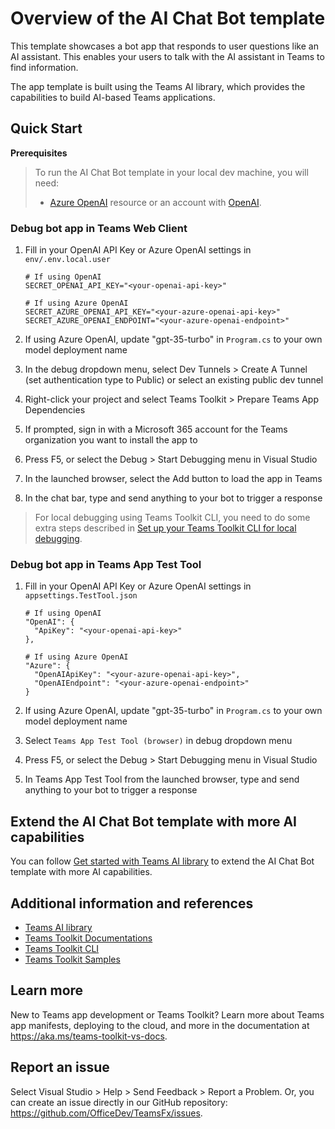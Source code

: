 # Overview of the AI Chat Bot template

This template showcases a bot app that responds to user questions like an AI assistant. This enables your users to talk with the AI assistant in Teams to find information.

The app template is built using the Teams AI library, which provides the capabilities to build AI-based Teams applications.

## Quick Start

**Prerequisites**
> To run the AI Chat Bot template in your local dev machine, you will need:
>
> - [Azure OpenAI](https://aka.ms/oai/access) resource or an account with [OpenAI](https://platform.openai.com).

### Debug bot app in Teams Web Client

1. Fill in your OpenAI API Key or Azure OpenAI settings in `env/.env.local.user`
    ```
    # If using OpenAI
    SECRET_OPENAI_API_KEY="<your-openai-api-key>"

    # If using Azure OpenAI
    SECRET_AZURE_OPENAI_API_KEY="<your-azure-openai-api-key>"
    SECRET_AZURE_OPENAI_ENDPOINT="<your-azure-openai-endpoint>"
    ```

2. If using Azure OpenAI, update "gpt-35-turbo" in `Program.cs` to your own model deployment name
3. In the debug dropdown menu, select Dev Tunnels > Create A Tunnel (set authentication type to Public) or select an existing public dev tunnel
4. Right-click your project and select Teams Toolkit > Prepare Teams App Dependencies
5. If prompted, sign in with a Microsoft 365 account for the Teams organization you want 
to install the app to
6. Press F5, or select the Debug > Start Debugging menu in Visual Studio
7. In the launched browser, select the Add button to load the app in Teams
8. In the chat bar, type and send anything to your bot to trigger a response

> For local debugging using Teams Toolkit CLI, you need to do some extra steps described in [Set up your Teams Toolkit CLI for local debugging](https://aka.ms/teamsfx-cli-debugging).

### Debug bot app in Teams App Test Tool

1. Fill in your OpenAI API Key or Azure OpenAI settings in `appsettings.TestTool.json`
    ```
    # If using OpenAI
    "OpenAI": {
      "ApiKey": "<your-openai-api-key>"
    },

    # If using Azure OpenAI
    "Azure": {
      "OpenAIApiKey": "<your-azure-openai-api-key>",
      "OpenAIEndpoint": "<your-azure-openai-endpoint>"
    }
    ```

2. If using Azure OpenAI, update "gpt-35-turbo" in `Program.cs` to your own model deployment name
3. Select `Teams App Test Tool (browser)` in debug dropdown menu
4. Press F5, or select the Debug > Start Debugging menu in Visual Studio
5. In Teams App Test Tool from the launched browser, type and send anything to your bot to trigger a response

## Extend the AI Chat Bot template with more AI capabilities

You can follow [Get started with Teams AI library](https://learn.microsoft.com/en-us/microsoftteams/platform/bots/how-to/teams%20conversational%20ai/how-conversation-ai-get-started) to extend the AI Chat Bot template with more AI capabilities.

## Additional information and references
- [Teams AI library](https://aka.ms/teams-ai-library)
- [Teams Toolkit Documentations](https://docs.microsoft.com/microsoftteams/platform/toolkit/teams-toolkit-fundamentals)
- [Teams Toolkit CLI](https://aka.ms/teamsfx-toolkit-cli)
- [Teams Toolkit Samples](https://github.com/OfficeDev/TeamsFx-Samples)

## Learn more

New to Teams app development or Teams Toolkit? Learn more about 
Teams app manifests, deploying to the cloud, and more in the documentation 
at https://aka.ms/teams-toolkit-vs-docs.

## Report an issue

Select Visual Studio > Help > Send Feedback > Report a Problem. 
Or, you can create an issue directly in our GitHub repository: 
https://github.com/OfficeDev/TeamsFx/issues.
